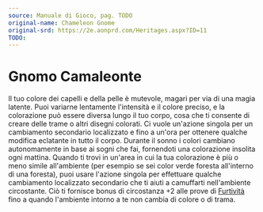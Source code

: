```yaml
---
source: Manuale di Gioco, pag. TODO
original-name: Chameleon Gnome
original-srd: https://2e.aonprd.com/Heritages.aspx?ID=11
TODO:
---
```


# Gnomo Camaleonte

Il tuo colore dei capelli e della pelle è mutevole, magari per via di una magia
latente. Puoi variarne lentamente l'intensità e il colore preciso, e la
colorazione può essere diversa lungo il tuo corpo, cosa che ti consente di
creare delle trame o altri disegni colorati. Ci vuole un'azione singola per un
cambiamento secondario localizzato e fino a un'ora per ottenere qualche modifica
eclatante in tutto il corpo. Durante il sonno i colori cambiano autonomamente in
base ai sogni che fai, fornendoti una colorazione insolita ogni mattina. Quando
ti trovi in un'area in cui la tua colorazione è più o meno simile all'ambiente
(per esempio se sei color verde foresta all'interno di una foresta), puoi usare
l'azione singola per effettuare qualche cambiamento localizzato secondario che
ti aiuti a camuffarti nell'ambiente circostante. Ciò ti fornisce bonus di
circostanza +2 alle prove di [Furtività](/abilita/furtivita) fino a quando
l'ambiente intorno a te non cambia di colore o di trama.
